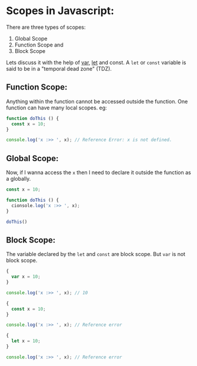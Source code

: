 # Scopes in Javascript:

There are three types of scopes:
1) Global Scope
2) Function Scope and
3) Block Scope

Lets discuss it with the help of [var](./var/var.js), [let](./let/let.js) and const. A `let` or `const` variable is said to be in a "temporal dead zone" (TDZ).

## Function Scope:
Anything within the function cannot be accessed outside the function. One function can have many local scopes.
eg: 

```javascript
function doThis () {
  const x = 10;
}

console.log('x :>> ', x); // Reference Error: x is not defined.
```

## Global Scope:
Now, if I wanna access the `x` then I need to declare it outside the function as a globally.

```javascript
const x = 10;

function doThis () {
  cionsole.log('x :>> ', x);
}

doThis()
```

## Block Scope:
The variable declared by the `let` and `const` are block scope. But `var` is not block scope.

```javascript
{
  var x = 10;
}

console.log('x :>> ', x); // 10
```


```javascript
{
  const x = 10;
}

console.log('x :>> ', x); // Reference error
```


```javascript
{
  let x = 10;
}

console.log('x :>> ', x); // Reference error
```
